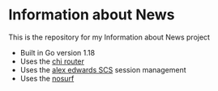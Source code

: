 # Information about News

This is the repository for my Information about News project

- Built in Go version 1.18
- Uses the [chi router](github.com/go-chi/chi)
- Uses the [alex edwards SCS](https://github.com/alexedwards/scs/v2) session management
- Uses the [nosurf](https://github.com/justinas/nosurf)